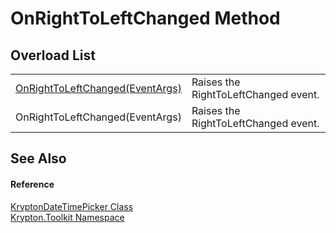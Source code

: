 # OnRightToLeftChanged Method


## Overload List
<table>
<tr>
<td><a href="2c331cdb-9ce8-3609-b2d8-ce4fc6d861c2.md">OnRightToLeftChanged(EventArgs)</a></td>
<td>Raises the RightToLeftChanged event.</td></tr>
<tr>
<td>OnRightToLeftChanged(EventArgs)</td>
<td>Raises the RightToLeftChanged event.</td></tr>
</table>

## See Also


#### Reference
<a href="d5f4ef00-45c7-03b8-460f-4b57e8740f0e.md">KryptonDateTimePicker Class</a>  
<a href="79d2eac2-21f4-54ff-7552-b20c33c30600.md">Krypton.Toolkit Namespace</a>  

